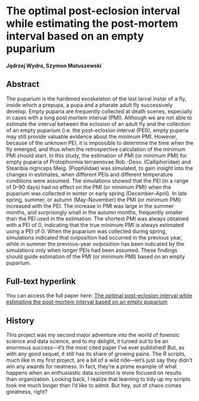 # The optimal post-eclosion interval while estimating the post-mortem interval based on an empty puparium

#### Jędrzej Wydra, Szymon Matuszewski

## Abstract
The puparium is the hardened exoskeleton of the last larval instar of a fly, inside which a prepupa, a pupa and a pharate adult fly successively develop. Empty puparia are frequently collected at death scenes, especially in cases with a long post mortem interval (PMI). Although we are not able to estimate the interval between the eclosion of an adult fly and the collection of an empty puparium (i.e. the post-eclosion interval (PEI)), empty puparia may still provide valuable evidence about the minimum PMI. However, because of the unknown PEI, it is impossible to determine the time when the fly emerged, and thus when the retrospective calculation of the minimum PMI should start. In this study, the estimation of PMI (or minimum PMI) for empty puparia of Protophormia terraenovae Rob.-Desv. (Calliphoridae) and Stearibia nigriceps Meig. (Piophilidae) was simulated, to gain insight into the changes in estimates, when different PEIs and different temperature conditions were assumed. The simulations showed that the PEI (in a range of 0–90 days) had no effect on the PMI (or minimum PMI) when the puparium was collected in winter or early spring (December–April). In late spring, summer, or autumn (May–November) the PMI (or minimum PMI) increased with the PEI. The increase in PMI was large in the summer months, and surprisingly small in the autumn months, frequently smaller than the PEI used in the estimation. The shortest PMI was always obtained with a PEI of 0, indicating that the true minimum PMI is always estimated using a PEI of 0. When the puparium was collected during spring, simulations indicated that oviposition had occurred in the previous year, while in summer the previous-year oviposition has been indicated by the simulations only when longer PEIs had been assumed. These findings should guide estimation of the PMI (or minimum PMI) based on an empty puparium.

## Full-text hyperlink
You can access the full paper here: [The optimal post-eclosion interval while estimating the post-mortem interval based on an empty puparium](https://doi.org/10.1007/s12024-020-00328-y)

## History
This project was my second major adventure into the world of forensic science and data science, and to my delight, it turned out to be an enormous success—it’s the most cited paper I’ve ever published! But, as with any good sequel, it still has its share of growing pains. The R scripts, much like in my first project, are a bit of a wild ride—let’s just say they didn’t win any awards for neatness. In fact, they’re a prime example of what happens when an enthusiastic data scientist is more focused on results than organization. Looking back, I realize that learning to tidy up my scripts took me much longer than I’d like to admit. But hey, out of chaos comes greatness, right?
